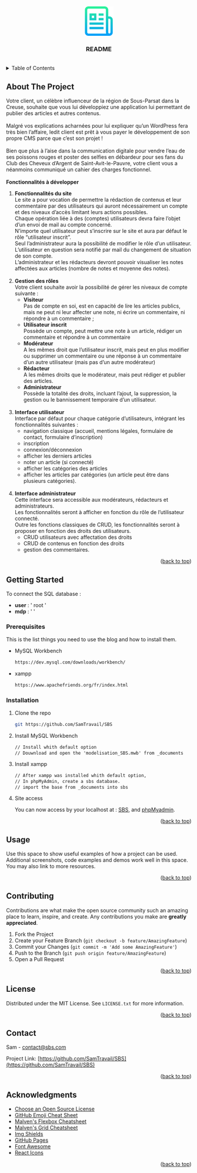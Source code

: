 <!-- PROJECT LOGO -->
<br />
<div align="center">
    <a href="https://github.com/SamTravail/SBS">
    <img src="asset/img/logo_rdm.png" alt="logo_rdm" width="80" height="80">
  </a>

  <h3 align="center">README</h3>
<br>
</div>
<!-- TABLE OF CONTENTS -->
<details>
  <summary>Table of Contents</summary>
  <ol>
    <li>
      <a href="#about-the-project">About The Project</a>
    </li>
    <li>
      <a href="#getting-started">Getting Started</a>
      <ul>
        <li><a href="#prerequisites">Prerequisites</a></li>
        <li><a href="#installation">Installation</a></li>
      </ul>
    </li>
    <li><a href="#usage">Usage</a></li>
    <li><a href="#contributing">Contributing</a></li>
    <li><a href="#license">License</a></li>
    <li><a href="#contact">Contact</a></li>
    <li><a href="#acknowledgments">Acknowledgments</a></li>
  </ol>
</details>



<!-- ABOUT THE PROJECT -->
## About The Project

Votre client, un célèbre influenceur de la région de Sous-Parsat dans la Creuse,
souhaite que vous lui développiez une application lui permettant de publier des articles et autres
contenus.
<br><br>
Malgré vos explications acharnées pour lui expliquer qu’un WordPress fera très
bien l’affaire, ledit client est prêt à vous payer le développement de son propre CMS parce
que c’est son projet !
<br><br>
Bien que plus à l’aise dans la communication digitale pour vendre l’eau de ses poissons
rouges et poster des selfies en débardeur pour ses fans du Club des Cheveux d’Argent de
Saint-Avit-le-Pauvre, votre client vous a néanmoins communiqué un cahier des charges
fonctionnel.
<br><br>
**Fonctionnalités à développer**
<br>
1. **Fonctionnalités du site**<br>
   Le site a pour vocation de permettre la rédaction de contenus et leur commentaire
   par des utilisateurs qui auront nécessairement un compte et des niveaux d’accès
   limitant leurs actions possibles.<br>
   Chaque opération liée à des (comptes) utilisateurs devra faire l’objet d’un envoi de
   mail au compte concerné.<br>
   N’importe quel utilisateur peut s’inscrire sur le site et aura par défaut le rôle
   “utilisateur inscrit”.<br>
   Seul l’administrateur aura la possibilité de modifier le rôle d’un utilisateur. L’utilisateur
   en question sera notifié par mail du changement de situation de son compte.<br>
   L’administrateur et les rédacteurs devront pouvoir visualiser les notes affectées aux
   articles (nombre de notes et moyenne des notes).<br><br>
2. **Gestion des rôles**<br>
   Votre client souhaite avoir la possibilité de gérer les niveaux de compte suivante :
   * **Visiteur**<br>
   Pas de compte en soi, est en capacité de lire les articles publics, mais ne
   peut ni leur affecter une note, ni écrire un commentaire, ni répondre à un
   commentaire ;<br>
   * **Utilisateur inscrit**<br>
   Possède un compte, peut mettre une note à un article, rédiger un
   commentaire et répondre à un commentaire<br>
   * **Modérateur**<br>
   A les mêmes droit que l’utilisateur inscrit, mais peut en plus modifier ou
   supprimer un commentaire ou une réponse à un commentaire d’un autre
   utilisateur (mais pas d’un autre modérateur)
   * **Rédacteur**<br>
   A les mêmes droits que le modérateur, mais peut rédiger et publier des
   articles.
   * **Administrateur**<br>
   Possède la totalité des droits, incluant l’ajout, la suppression, la gestion ou le
   bannissement temporaire d’un utilisateur.<br><br>
3. **Interface utilisateur**<br>
   Interface par défaut pour chaque catégorie d’utilisateurs, intégrant les fonctionnalités
   suivantes :
   * navigation classique (accueil, mentions légales, formulaire de contact,
   formulaire d’inscription)
   * inscription
   * connexion/déconnexion
   * afficher les derniers articles
   * noter un article (si connecté)
   * afficher les catégories des articles
   * afficher les articles par catégories (un article peut être dans plusieurs
   catégories).<br><br>
4. **Interface administrateur**<br>
   Cette interface sera accessible aux modérateurs, rédacteurs et administrateurs.<br>
   Les fonctionnalités seront à afficher en fonction du rôle de l’utilisateur connecté.<br>
   Outre les fonctions classiques de CRUD, les fonctionnalités seront à proposer en
   fonction des droits des utilisateurs.<br>
   * CRUD utilisateurs avec affectation des droits
   * CRUD de contenus en fonction des droits
   * gestion des commentaires.


<p align="right">(<a href="#readme-top">back to top</a>)</p>

<!-- GETTING STARTED -->
## Getting Started

To connect the SQL database :
* **user** : ' root '
* **mdp** : ' '

### Prerequisites

This is the list things you need to use the blog and how to install them.
* MySQL Workbench
  ```sh
  https://dev.mysql.com/downloads/workbench/
  ```
* xampp
  ```sh
  https://www.apachefriends.org/fr/index.html
  ```  

### Installation

1. Clone the repo
   ```sh
   git https://github.com/SamTravail/SBS
   ```
2. Install MySQL Workbench
   ```
   // Install whith default option
   // Douwnload and open the 'modelisation_SBS.mwb' from _documents
   ```
3. Install xampp
   ```
   // After xampp was installed whith default option,
   // In phpMyAdmin, create a sbs database.
   // import the base from _documents into sbs
   ```
4. Site access
   
   You can now access by your localhost at : [SBS](http://localhost/sbs/index.php),
   and [phpMyadmin](http://localhost/phpmyadmin/index.php?route=/database/structure&db=sbs).
     
  


<p align="right">(<a href="#readme-top">back to top</a>)</p>



<!-- USAGE EXAMPLES -->
## Usage

Use this space to show useful examples of how a project can be used. Additional screenshots, code examples and demos work well in this space. You may also link to more resources.


<p align="right">(<a href="#readme-top">back to top</a>)</p>

<!-- CONTRIBUTING -->
## Contributing

Contributions are what make the open source community such an amazing place to learn, inspire, and create. Any contributions you make are **greatly appreciated**.


1. Fork the Project
2. Create your Feature Branch (`git checkout -b feature/AmazingFeature`)
3. Commit your Changes (`git commit -m 'Add some AmazingFeature'`)
4. Push to the Branch (`git push origin feature/AmazingFeature`)
5. Open a Pull Request

<p align="right">(<a href="#readme-top">back to top</a>)</p>



<!-- LICENSE -->
## License

Distributed under the MIT License. See `LICENSE.txt` for more information.

<p align="right">(<a href="#readme-top">back to top</a>)</p>



<!-- CONTACT -->
## Contact

Sam - contact@sbs.com

Project Link: [https://github.com/SamTravail/SBS](https://github.com/SamTravail/SBS)

<p align="right">(<a href="#readme-top">back to top</a>)</p>



<!-- ACKNOWLEDGMENTS -->
## Acknowledgments

* [Choose an Open Source License](https://choosealicense.com)
* [GitHub Emoji Cheat Sheet](https://www.webpagefx.com/tools/emoji-cheat-sheet)
* [Malven's Flexbox Cheatsheet](https://flexbox.malven.co/)
* [Malven's Grid Cheatsheet](https://grid.malven.co/)
* [Img Shields](https://shields.io)
* [GitHub Pages](https://pages.github.com)
* [Font Awesome](https://fontawesome.com)
* [React Icons](https://react-icons.github.io/react-icons/search)

<p align="right">(<a href="#readme-top">back to top</a>)</p>



<!-- MARKDOWN LINKS & IMAGES -->
<!-- https://www.markdownguide.org/basic-syntax/#reference-style-links -->
[contributors-shield]: https://img.shields.io/github/contributors/othneildrew/Best-README-Template.svg?style=for-the-badge
[contributors-url]: https://github.com/SamTravail/SBS/graphs/contributors
[forks-shield]: https://img.shields.io/github/forks/othneildrew/Best-README-Template.svg?style=for-the-badge
[forks-url]: https://github.com/SamTravail/SBS/network/members
[license-shield]: https://img.shields.io/github/license/othneildrew/Best-README-Template.svg?style=for-the-badge
[license-url]: https://github.com/SamTravail/SBS/blob/master/LICENSE.txt
[Next.js]: https://img.shields.io/badge/next.js-000000?style=for-the-badge&logo=nextdotjs&logoColor=white
[Next-url]: https://nextjs.org/
[React.js]: https://img.shields.io/badge/React-20232A?style=for-the-badge&logo=react&logoColor=61DAFB
[React-url]: https://reactjs.org/
[Vue.js]: https://img.shields.io/badge/Vue.js-35495E?style=for-the-badge&logo=vuedotjs&logoColor=4FC08D
[Vue-url]: https://vuejs.org/
[Angular.io]: https://img.shields.io/badge/Angular-DD0031?style=for-the-badge&logo=angular&logoColor=white
[Angular-url]: https://angular.io/
[Svelte.dev]: https://img.shields.io/badge/Svelte-4A4A55?style=for-the-badge&logo=svelte&logoColor=FF3E00
[Svelte-url]: https://svelte.dev/
[Laravel.com]: https://img.shields.io/badge/Laravel-FF2D20?style=for-the-badge&logo=laravel&logoColor=white
[Laravel-url]: https://laravel.com
[Bootstrap.com]: https://img.shields.io/badge/Bootstrap-563D7C?style=for-the-badge&logo=bootstrap&logoColor=white
[Bootstrap-url]: https://getbootstrap.com
[JQuery.com]: https://img.shields.io/badge/jQuery-0769AD?style=for-the-badge&logo=jquery&logoColor=white
[JQuery-url]: https://jquery.com 
